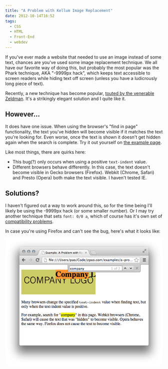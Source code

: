 ```yaml
---
title: "A Problem with Kellum Image Replacement"
date: 2012-10-14T16:52
tags:
  - CSS
  - HTML
  - Front-End
  - webdev
---
```


If you've ever made a website that needed to use an image instead of some text, chances are you've used some image replacement technique. We all have our favorite way of doing this, but probably the most popular was the Phark technique, AKA "-9999px hack", which keeps text accessible to screen readers while hiding text off screen (unless you have a ludicrously long piece of text).

Recently, a new technique has become popular, [touted by the venerable Zeldman](http://www.zeldman.com/2012/03/01/replacing-the-9999px-hack-new-image-replacement/). It's a strikingly elegant solution and I quite like it.

## However...

It does have one issue. When using the browser's "find in page" functionality, the text you've hidden will become visible if it matches the text you're looking for. Even worse, once the text is shown it doesn't get hidden again when the search is complete. Try it out yourself on [the example page](/examples/a-problem-with-kellum-image-replacement/).

Like most things, there are quirks here:

* This bug(?) only occurs when using a positive `text-indent` value.
* Different browsers behave differently. In this case, the text doesn't become visible in Gecko browsers (Firefox). Webkit (Chrome, Safari) and Presto (Opera) both make the text visible. I haven't tested IE.


## Solutions?

I haven't figured out a way to work around this, so for the time being I'll likely be using the -9999px hack (or some smaller number). Or I may try another technique that sets `font: 0/0 a`, which of course has it's own set of [compatibility problems](http://nicolasgallagher.com/another-css-image-replacement-technique/).

In case you're using Firefox and can't see the bug, here's what it looks like:

![](./a-problem-with-kellum-image-replacement.png)
